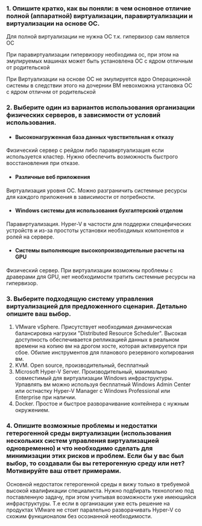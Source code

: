 ### 1. Опишите кратко, как вы поняли: в чем основное отличие полной (аппаратной) виртуализации, паравиртуализации и виртуализации на основе ОС.

Для полной виртуализации не нужна ОС т.к. гипервизор сам является ОС

При паравиртуализации гипервизору необходима ос, при этом на эмулируемых машинах может быть установлена ОС с ядром отличным от родительской

При Виртуализации на основе ОС не эмулируется ядро Операционной системы в следствии этого на дочернии ВМ невохможна установка ОС с ядром отличнм от родительской

### 2. Выберите один из вариантов использования организации физических серверов, в зависимости от условий использования.
- #### Высоконагруженная база данных чувствительная к отказу 
Физический сервер с рейдом либо паравиртуализация если используется кластер. Нужно обеспечить возможность быстрого восстановления при отказе.

- #### Различные веб приложения 
Виртуализация уровня ОС. Можно разграничить системные ресурсы для каждого приложения в зависимости от потребности.

- #### Windows системы для использования бухгалтерский отделом 
Паравиртуализация. Hyper-V  в частости для поддержи специфических устройств и из-за простоты установки необходимых компонентов и ролей на сервере. 
 
- #### Системы выполняющие высокопроизводительные расчеты на GPU 
Физический сервер. При виртуализации возможны проблемы с драверами для GPU, нет необходимости тратить системные ресурсы на гипервизор.

### 3. Выберите подходящую систему управления виртуализацией для предложенного сценария. Детально опишите ваш выбор.

  1. VMware vSphere. Присутствует необходимая динамическая балансировка нагрузки "Distributed Resource Scheduler". Высокая доступность обеспечивается репликацией данных в реальном времени на копию вм на дрогом хосте, которая активируется при сбое. Обилие инструментов для планового резервного копирования вм.
  2. KVM. Open source,  производительный, бесплатный
  3. Microsoft Hyper-V Server. Производительный, макимально совместимый для виртуализации Windows инфраструктуры. Урпавлять вм можно используя бесплатный Windows Admin Center или остнастку Hyper-V Manager c Windows Professional или Enterprise при наличии.
  4. Docker. Простое и быстрое разворачивание контейнера с нужным окружением.
  
### 4. Опишите возможные проблемы и недостатки гетерогенной среды виртуализации (использования нескольких систем управления виртуализацией одновременно) и что необходимо сделать для минимизации этих рисков и проблем. Если бы у вас был выбор, то создавали бы вы гетерогенную среду или нет? Мотивируйте ваш ответ примерами.
Основной недостаток гетерогенной среды я вижу только в требуемой высокой квалификации специалиста. Нужно подбирать технологию под поставленную задачу, при этом учитывая возможности уже имеющийся инфраструктуры. Т.е если в организации уже есть решение на продуктах VMware не стоит паралельно разворачивать Hyper-V со схожим функционалом без осознанной необходимости. 

